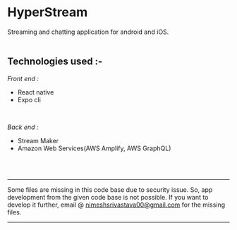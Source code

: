 # HyperStream

Streaming and chatting application for android and iOS.
<br>
<br>

## Technologies used :-

*Front end :*
* React native
* Expo cli
<br>

*Back end :*
* Stream Maker
* Amazon Web Services(AWS Amplify, AWS GraphQL)
<br>
<br>

***
Some files are missing in this code base due to security issue. So, app development from the given code base is not possible. If you want to develop it further, email @ nimeshsrivastava00@gmail.com for the missing files.
<br>

***
